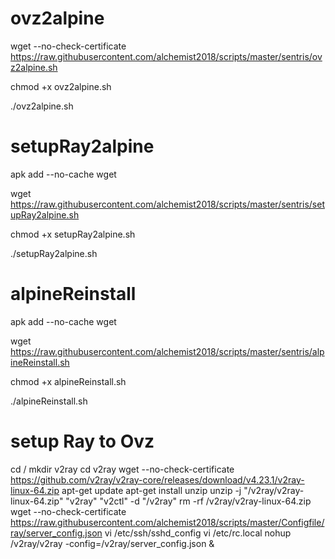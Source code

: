 # ovz2alpine

wget --no-check-certificate https://raw.githubusercontent.com/alchemist2018/scripts/master/sentris/ovz2alpine.sh

chmod +x ovz2alpine.sh

./ovz2alpine.sh


# setupRay2alpine

apk add --no-cache wget

wget https://raw.githubusercontent.com/alchemist2018/scripts/master/sentris/setupRay2alpine.sh

chmod +x setupRay2alpine.sh

./setupRay2alpine.sh


# alpineReinstall

apk add --no-cache wget

wget https://raw.githubusercontent.com/alchemist2018/scripts/master/sentris/alpineReinstall.sh

chmod +x alpineReinstall.sh

./alpineReinstall.sh

# setup Ray to Ovz

cd /
mkdir v2ray
cd v2ray
wget --no-check-certificate https://github.com/v2ray/v2ray-core/releases/download/v4.23.1/v2ray-linux-64.zip
apt-get update
apt-get install unzip
unzip -j "/v2ray/v2ray-linux-64.zip" "v2ray" "v2ctl" -d "/v2ray"
rm -rf /v2ray/v2ray-linux-64.zip
wget --no-check-certificate https://raw.githubusercontent.com/alchemist2018/scripts/master/Configfile/ray/server_config.json
vi /etc/ssh/sshd_config
vi /etc/rc.local
nohup /v2ray/v2ray -config=/v2ray/server_config.json &
